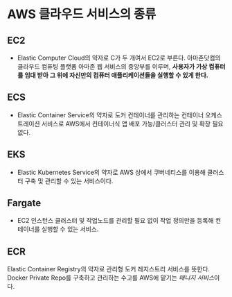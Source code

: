 # AWS 클라우드 서비스의 종류

## EC2
- Elastic Computer Cloud의 약자로 C가 두 개여서 EC2로 부른다. 아마존닷컴의 클라우드 컴퓨팅 플랫폼 아마존 웹 서비스의 중앙부를 이루며, **사용자가 가상 컴퓨터를 임대 받아 그 위에 자신만의 컴퓨터 애플리케이션들을 실행할 수 있게 한다.**

## ECS
- Elastic Container Service의 약자로 도커 컨테이너를 관리하는 컨테이너 오케스트레이션 서비스로 AWS에서 컨테이너식 앱 배포 가능/클러스터 관리 및 확장 필요 없다.

## EKS
- Elastic Kubernetes Service의 약자로 AWS 상에서 쿠버네티스를 이용해 클러스터 구축 및 관리할 수 있는 서비스이다.

## Fargate
- EC2 인스턴스 클러스터 및 작업노드를 관리할 필요 없이 작업 정의만을 등록해 컨테이너를 실행할 수 있는 서비스.

## ECR
Elastic Container Registry의 약자로 관리형 도커 레지스트리 서비스를 뜻한다. Docker Private Repo를 구축하고 관리하는 수고를 AWS에 맡기는 *매니지 서비스*이다.


